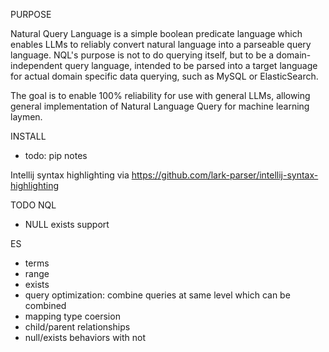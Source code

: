 PURPOSE

Natural Query Language is a simple boolean predicate language which 
enables LLMs to reliably convert natural language into a parseable query language. NQL's purpose 
is not to do querying itself, but to be a domain-independent query language, intended to be parsed
into a target language for actual domain specific data querying, such as MySQL or ElasticSearch.

The goal is to enable 100% reliability for use with general LLMs, allowing general implementation
of Natural Language Query for machine learning laymen.

INSTALL
* todo: pip notes

Intellij syntax highlighting via https://github.com/lark-parser/intellij-syntax-highlighting

TODO
NQL
* NULL exists support

ES
* terms
* range
* exists
* query optimization: combine queries at same level which can be combined
* mapping type coersion
* child/parent relationships
* null/exists behaviors with not
